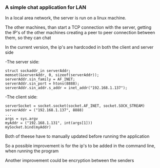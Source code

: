 ### A simple chat application for LAN

In a local area network, the server is run on a linux machine.

The other machines, than start a TCP connection with the server, getting the IP's of the other machines
creating a peer to peer connection between them, so they can chat

In the current version, the ip's are hardcoded in both the client and server side

-The server side:
```
struct sockaddr_in serverAddr;
memset(&serverAddr, 0, sizeof(serverAddr));
serverAddr.sin_family = AF_INET;
serverAddr.sin_port = htons(8888);
serverAddr.sin_addr.s_addr = inet_addr("192.168.1.137");
```

-The client side:
```
serverSocket = socket.socket(socket.AF_INET, socket.SOCK_STREAM)
serverAddr = ("192.168.1.137", 8888)
...
args = sys.argv
myAddr = ("192.168.1.131", int(args[1]))
mySocket.bind(myAddr)
```
Both of theese have to manually updated before running the application

So a possible improvement is for the ip's to be added in the command line, when running the program

Another improvement could be encryption between the senders
